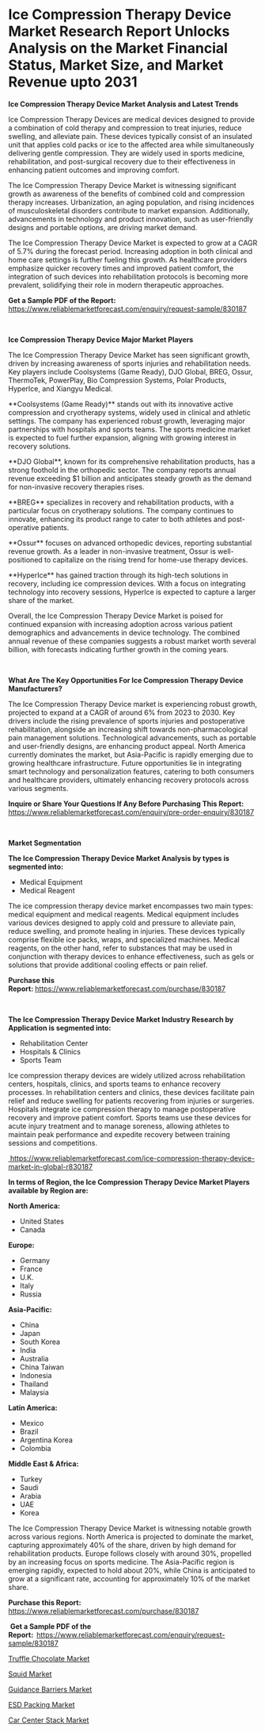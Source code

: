 <p><h1>Ice Compression Therapy Device Market Research Report Unlocks Analysis on the Market Financial Status, Market Size, and Market Revenue upto 2031</h1></p><p><strong>Ice Compression Therapy Device Market Analysis and Latest Trends</strong></p>
<p><p>Ice Compression Therapy Devices are medical devices designed to provide a combination of cold therapy and compression to treat injuries, reduce swelling, and alleviate pain. These devices typically consist of an insulated unit that applies cold packs or ice to the affected area while simultaneously delivering gentle compression. They are widely used in sports medicine, rehabilitation, and post-surgical recovery due to their effectiveness in enhancing patient outcomes and improving comfort.</p><p>The Ice Compression Therapy Device Market is witnessing significant growth as awareness of the benefits of combined cold and compression therapy increases. Urbanization, an aging population, and rising incidences of musculoskeletal disorders contribute to market expansion. Additionally, advancements in technology and product innovation, such as user-friendly designs and portable options, are driving market demand.</p><p>The Ice Compression Therapy Device Market is expected to grow at a CAGR of 5.7% during the forecast period. Increasing adoption in both clinical and home care settings is further fueling this growth. As healthcare providers emphasize quicker recovery times and improved patient comfort, the integration of such devices into rehabilitation protocols is becoming more prevalent, solidifying their role in modern therapeutic approaches.</p></p>
<p><strong>Get a Sample PDF of the Report:&nbsp;</strong> <a href="https://www.reliablemarketforecast.com/enquiry/request-sample/830187?utm_campaign=1110&utm_medium=2&utm_source=Github&utm_content=ia&utm_term=08102024&utm_id=ice-compression-therapy-device">https://www.reliablemarketforecast.com/enquiry/request-sample/830187</a></p>
<p>&nbsp;</p>
<p><strong>Ice Compression Therapy Device Major Market Players</strong></p>
<p><p>The Ice Compression Therapy Device Market has seen significant growth, driven by increasing awareness of sports injuries and rehabilitation needs. Key players include Coolsystems (Game Ready), DJO Global, BREG, Ossur, ThermoTek, PowerPlay, Bio Compression Systems, Polar Products, HyperIce, and Xiangyu Medical.</p><p>**Coolsystems (Game Ready)** stands out with its innovative active compression and cryotherapy systems, widely used in clinical and athletic settings. The company has experienced robust growth, leveraging major partnerships with hospitals and sports teams. The sports medicine market is expected to fuel further expansion, aligning with growing interest in recovery solutions.</p><p>**DJO Global**, known for its comprehensive rehabilitation products, has a strong foothold in the orthopedic sector. The company reports annual revenue exceeding $1 billion and anticipates steady growth as the demand for non-invasive recovery therapies rises. </p><p>**BREG** specializes in recovery and rehabilitation products, with a particular focus on cryotherapy solutions. The company continues to innovate, enhancing its product range to cater to both athletes and post-operative patients. </p><p>**Ossur** focuses on advanced orthopedic devices, reporting substantial revenue growth. As a leader in non-invasive treatment, Ossur is well-positioned to capitalize on the rising trend for home-use therapy devices.</p><p>**HyperIce** has gained traction through its high-tech solutions in recovery, including ice compression devices. With a focus on integrating technology into recovery sessions, HyperIce is expected to capture a larger share of the market.</p><p>Overall, the Ice Compression Therapy Device Market is poised for continued expansion with increasing adoption across various patient demographics and advancements in device technology. The combined annual revenue of these companies suggests a robust market worth several billion, with forecasts indicating further growth in the coming years.</p></p>
<p>&nbsp;</p>
<p><strong>What Are The Key Opportunities For Ice Compression Therapy Device Manufacturers?</strong></p>
<p><p>The Ice Compression Therapy Device market is experiencing robust growth, projected to expand at a CAGR of around 6% from 2023 to 2030. Key drivers include the rising prevalence of sports injuries and postoperative rehabilitation, alongside an increasing shift towards non-pharmacological pain management solutions. Technological advancements, such as portable and user-friendly designs, are enhancing product appeal. North America currently dominates the market, but Asia-Pacific is rapidly emerging due to growing healthcare infrastructure. Future opportunities lie in integrating smart technology and personalization features, catering to both consumers and healthcare providers, ultimately enhancing recovery protocols across various segments.</p></p>
<p><strong>Inquire or Share Your Questions If Any Before Purchasing This Report:</strong> <a href="https://www.reliablemarketforecast.com/enquiry/pre-order-enquiry/830187?utm_campaign=1110&utm_medium=2&utm_source=Github&utm_content=ia&utm_term=08102024&utm_id=ice-compression-therapy-device">https://www.reliablemarketforecast.com/enquiry/pre-order-enquiry/830187</a></p>
<p>&nbsp;</p>
<p><strong>Market Segmentation</strong></p>
<p><strong>The Ice Compression Therapy Device Market Analysis by types is segmented into:</strong></p>
<p><ul><li>Medical Equipment</li><li>Medical Reagent</li></ul></p>
<p><p>The ice compression therapy device market encompasses two main types: medical equipment and medical reagents. Medical equipment includes various devices designed to apply cold and pressure to alleviate pain, reduce swelling, and promote healing in injuries. These devices typically comprise flexible ice packs, wraps, and specialized machines. Medical reagents, on the other hand, refer to substances that may be used in conjunction with therapy devices to enhance effectiveness, such as gels or solutions that provide additional cooling effects or pain relief.</p></p>
<p><strong>Purchase this Report:&nbsp;</strong><a href="https://www.reliablemarketforecast.com/purchase/830187?utm_campaign=1110&utm_medium=2&utm_source=Github&utm_content=ia&utm_term=08102024&utm_id=ice-compression-therapy-device">https://www.reliablemarketforecast.com/purchase/830187</a></p>
<p>&nbsp;</p>
<p><strong>The Ice Compression Therapy Device Market Industry Research by Application is segmented into:</strong></p>
<p><ul><li>Rehabilitation Center</li><li>Hospitals & Clinics</li><li>Sports Team</li></ul></p>
<p><p>Ice compression therapy devices are widely utilized across rehabilitation centers, hospitals, clinics, and sports teams to enhance recovery processes. In rehabilitation centers and clinics, these devices facilitate pain relief and reduce swelling for patients recovering from injuries or surgeries. Hospitals integrate ice compression therapy to manage postoperative recovery and improve patient comfort. Sports teams use these devices for acute injury treatment and to manage soreness, allowing athletes to maintain peak performance and expedite recovery between training sessions and competitions.</p></p>
<p><a href="https://www.reliablemarketforecast.com/ice-compression-therapy-device-market-in-global-r830187?utm_campaign=1110&utm_medium=2&utm_source=Github&utm_content=ia&utm_term=08102024&utm_id=ice-compression-therapy-device">&nbsp;https://www.reliablemarketforecast.com/ice-compression-therapy-device-market-in-global-r830187</a></p>
<p><strong>In terms of Region, the Ice Compression Therapy Device Market Players available by Region are:</strong></p>
<p>
    <p> <strong> North America: </strong>
        <ul>
            <li>United States</li>
            <li>Canada</li>
        </ul>
        </p> 
    <p> <strong> Europe: </strong>
        <ul>
            <li>Germany</li>
            <li>France</li>
            <li>U.K.</li>
            <li>Italy</li>
            <li>Russia</li>
        </ul>
        </p> 
    <p> <strong> Asia-Pacific: </strong>
        <ul>
            <li>China</li>
            <li>Japan</li>
            <li>South Korea</li>
            <li>India</li>
            <li>Australia</li>
            <li>China Taiwan</li>
            <li>Indonesia</li>
            <li>Thailand</li>
            <li>Malaysia</li>
        </ul>
        </p> 
    <p> <strong> Latin America: </strong>
        <ul>
            <li>Mexico</li>
            <li>Brazil</li>
            <li>Argentina Korea</li>
            <li>Colombia</li>
        </ul>
        </p> 
    <p> <strong> Middle East & Africa: </strong>
        <ul>
            <li>Turkey</li>
            <li>Saudi</li>
            <li>Arabia</li>
            <li>UAE</li>
            <li>Korea</li>
        </ul>
    </p>
    </p>
<p><p>The Ice Compression Therapy Device Market is witnessing notable growth across various regions. North America is projected to dominate the market, capturing approximately 40% of the share, driven by high demand for rehabilitation products. Europe follows closely with around 30%, propelled by an increasing focus on sports medicine. The Asia-Pacific region is emerging rapidly, expected to hold about 20%, while China is anticipated to grow at a significant rate, accounting for approximately 10% of the market share.</p></p>
<p><strong>Purchase this Report: </strong><a href="https://www.reliablemarketforecast.com/purchase/830187?utm_campaign=1110&utm_medium=2&utm_source=Github&utm_content=ia&utm_term=08102024&utm_id=ice-compression-therapy-device">https://www.reliablemarketforecast.com/purchase/830187</a></p>
<p>&nbsp;<strong>Get a Sample PDF of the Report:&nbsp;&nbsp;</strong><a href="https://www.reliablemarketforecast.com/enquiry/request-sample/830187?utm_campaign=1110&utm_medium=2&utm_source=Github&utm_content=ia&utm_term=08102024&utm_id=ice-compression-therapy-device">https://www.reliablemarketforecast.com/enquiry/request-sample/830187</a></p>
<p><strong></strong></p>
<p><p><a href="https://issuu.com/reportprime-2/docs/truffle-chocolate-market-size-2030._a9ec4ab28637e5?utm_campaign=1110&utm_medium=2&utm_source=Github&utm_content=ia&utm_term=08102024&utm_id=ice-compression-therapy-device">Truffle Chocolate Market</a></p><p><a href="https://issuu.com/reportprime-2/docs/squid-market-size-2030.pptx_0a0a594a5a8422?utm_campaign=1110&utm_medium=2&utm_source=Github&utm_content=ia&utm_term=08102024&utm_id=ice-compression-therapy-device">Squid Market</a></p><p><a href="https://github.com/benjigwozdzus/Market-Research-Report-List-1/blob/main/guidance-barriers-market.md?utm_campaign=1110&utm_medium=2&utm_source=Github&utm_content=ia&utm_term=08102024&utm_id=ice-compression-therapy-device">Guidance Barriers Market</a></p><p><a href="https://www.linkedin.com/pulse/esd-packing-market-global-trends-forecast-2024-2031-karmark-qvtmf?utm_campaign=1110&utm_medium=2&utm_source=Github&utm_content=ia&utm_term=08102024&utm_id=ice-compression-therapy-device">ESD Packing Market</a></p><p><a href="https://www.linkedin.com/pulse/key-drivers-car-center-stack-market-trends-future-outlook-2024-2031-lcise?utm_campaign=1110&utm_medium=2&utm_source=Github&utm_content=ia&utm_term=08102024&utm_id=ice-compression-therapy-device">Car Center Stack Market</a></p></p>